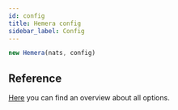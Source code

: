 ```yaml
---
id: config
title: Hemera config
sidebar_label: Config
---
```


```js
new Hemera(nats, config)
```

## Reference

[Here](https://github.com/hemerajs/hemera/blob/master/packages/hemera/lib/configScheme.js) you can find an overview about all options.